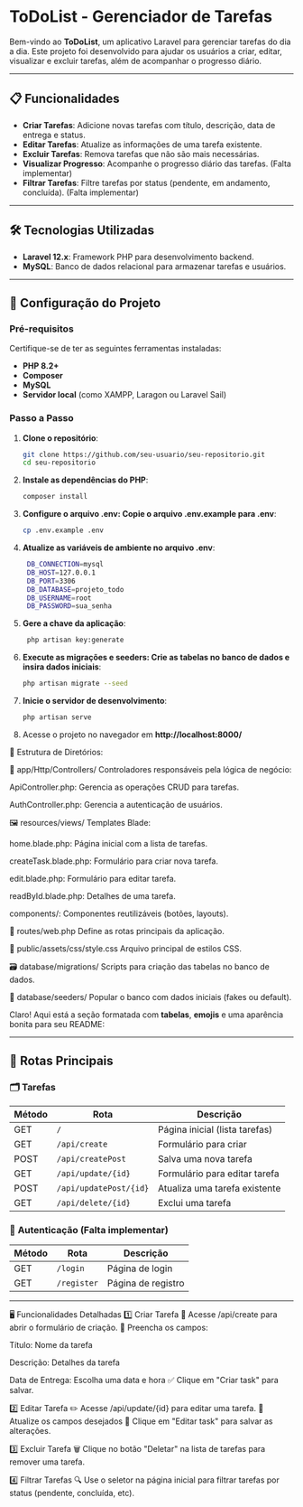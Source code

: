 # ToDoList - Gerenciador de Tarefas

Bem-vindo ao **ToDoList**, um aplicativo Laravel para gerenciar tarefas do dia a dia. Este projeto foi desenvolvido para ajudar os usuários a criar, editar, visualizar e excluir tarefas, além de acompanhar o progresso diário.

---

## 📋 Funcionalidades

- **Criar Tarefas**: Adicione novas tarefas com título, descrição, data de entrega e status.
- **Editar Tarefas**: Atualize as informações de uma tarefa existente.
- **Excluir Tarefas**: Remova tarefas que não são mais necessárias.
- **Visualizar Progresso**: Acompanhe o progresso diário das tarefas. (Falta implementar)
- **Filtrar Tarefas**: Filtre tarefas por status (pendente, em andamento, concluída). (Falta implementar)

---

## 🛠️ Tecnologias Utilizadas

- **Laravel 12.x**: Framework PHP para desenvolvimento backend.
- **MySQL**: Banco de dados relacional para armazenar tarefas e usuários.

---

## 🚀 Configuração do Projeto

### Pré-requisitos

Certifique-se de ter as seguintes ferramentas instaladas:

- **PHP 8.2+**
- **Composer**
- **MySQL**
- **Servidor local** (como XAMPP, Laragon ou Laravel Sail)

### Passo a Passo

1. **Clone o repositório**:
   ```bash
   git clone https://github.com/seu-usuario/seu-repositorio.git
   cd seu-repositorio

2. **Instale as dependências do PHP**:
   ```bash
   composer install

3. **Configure o arquivo .env: Copie o arquivo .env.example para .env**:
   ```bash
   cp .env.example .env

4. **Atualize as variáveis de ambiente no arquivo .env**:
   ```bash
    DB_CONNECTION=mysql
    DB_HOST=127.0.0.1
    DB_PORT=3306
    DB_DATABASE=projeto_todo
    DB_USERNAME=root
    DB_PASSWORD=sua_senha

5. **Gere a chave da aplicação**:
   ```bash 
    php artisan key:generate

6. **Execute as migrações e seeders: Crie as tabelas no banco de dados e insira dados iniciais**:
   ```bash
   php artisan migrate --seed

7. **Inicie o servidor de desenvolvimento**:
   ```bash
   php artisan serve

8. Acesse o projeto no navegador em **http://localhost:8000/**

📁 Estrutura de Diretórios:

🧠 app/Http/Controllers/
Controladores responsáveis pela lógica de negócio:

ApiController.php: Gerencia as operações CRUD para tarefas.

AuthController.php: Gerencia a autenticação de usuários.

🖼️ resources/views/
Templates Blade:

home.blade.php: Página inicial com a lista de tarefas.

createTask.blade.php: Formulário para criar nova tarefa.

edit.blade.php: Formulário para editar tarefa.

readById.blade.php: Detalhes de uma tarefa.

components/: Componentes reutilizáveis (botões, layouts).

🧭 routes/web.php
Define as rotas principais da aplicação.

🎨 public/assets/css/style.css
Arquivo principal de estilos CSS.

🗃️ database/migrations/
Scripts para criação das tabelas no banco de dados.

🌱 database/seeders/
Popular o banco com dados iniciais (fakes ou default).

Claro! Aqui está a seção formatada com **tabelas**, **emojis** e uma aparência bonita para seu README:

---

## 🔑 Rotas Principais

### 🗂️ **Tarefas**

| Método | Rota                  | Descrição                         |
|--------|------------------------|-----------------------------------|
| GET    | `/`                    | Página inicial (lista tarefas)   |
| GET    | `/api/create`          | Formulário para criar             |
| POST   | `/api/createPost`      | Salva uma nova tarefa             |
| GET    | `/api/update/{id}`     | Formulário para editar tarefa     |
| POST   | `/api/updatePost/{id}` | Atualiza uma tarefa existente     |
| GET    | `/api/delete/{id}`     | Exclui uma tarefa                 |

### 🔐 **Autenticação** (Falta implementar)

| Método | Rota         | Descrição          |
|--------|--------------|--------------------|
| GET    | `/login`     | Página de login    |
| GET    | `/register`  | Página de registro |

---

🖥️ Funcionalidades Detalhadas
1️⃣ Criar Tarefa
📍 Acesse /api/create para abrir o formulário de criação.
📝 Preencha os campos:

Título: Nome da tarefa

Descrição: Detalhes da tarefa

Data de Entrega: Escolha uma data e hora
✅ Clique em "Criar task" para salvar.

2️⃣ Editar Tarefa
✏️ Acesse /api/update/{id} para editar uma tarefa.
🔧 Atualize os campos desejados
💾 Clique em "Editar task" para salvar as alterações.

3️⃣ Excluir Tarefa
🗑️ Clique no botão "Deletar" na lista de tarefas para remover uma tarefa.

4️⃣ Filtrar Tarefas
🔍 Use o seletor na página inicial para filtrar tarefas por status (pendente, concluída, etc).




